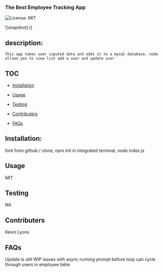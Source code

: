  ### The Best Employee Tracking App

![License: MIT](https://img.shields.io/badge/License-MIT-green.svg)

![snapshot]:()
    
## description:
    
    This app takes user inputed data and adds it to a mysql database. node allows you to view list add a user and update user
    
## TOC
    
- [Installation](#installation)
    
- [Usage](#usage)
    
- [Testing](#tests)
    
- [Contributers](#Contributers)
    
- [FAQs](#FAQs)
    
## Installation:
    
fork from github / clone, npm init in integrated terminal, node index.js
    
## Usage
    
MIT
    
## Testing
    
NA
    
 ## Contributers
    
Kevin Lyons
    
## FAQs
    
Update is still WIP issues with async running prompt before loop can cycle through users in employee table
    
